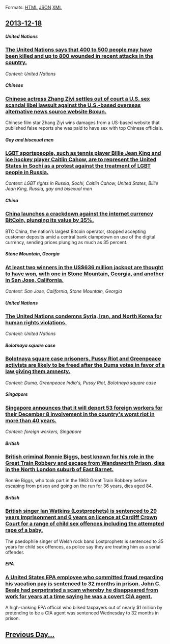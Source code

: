
Formats: [HTML](2013/12/18/index.html)  [JSON](2013/12/18/index.json)  [XML](2013/12/18/index.xml)  

## [2013-12-18](/news/2013/12/18/index.md)

##### United Nations
### [The United Nations says that 400 to 500 people may have been killed and up to 800 wounded in recent attacks in the country. ](/news/2013/12/18/the-united-nations-says-that-400-to-500-people-may-have-been-killed-and-up-to-800-wounded-in-recent-attacks-in-the-country.md)
_Context: United Nations_

##### Chinese
### [Chinese actress Zhang Ziyi settles out of court a U.S. sex scandal libel lawsuit against the U.S.-based overseas alternative news source website Boxun. ](/news/2013/12/18/chinese-actress-zhang-ziyi-settles-out-of-court-a-u-s-sex-scandal-libel-lawsuit-against-the-u-s-based-overseas-alternative-news-source-web.md)
Chinese film star Zhang Ziyi wins damages from a US-based website that published false reports she was paid to have sex with top Chinese officials.

##### Gay and bisexual men
### [LGBT sportspeople, such as tennis player Billie Jean King and ice hockey player Caitlin Cahow, are to represent the United States in Sochi as a protest against the treatment of LGBT people in Russia. ](/news/2013/12/18/lgbt-sportspeople-such-as-tennis-player-billie-jean-king-and-ice-hockey-player-caitlin-cahow-are-to-represent-the-united-states-in-sochi-a.md)
_Context: LGBT rights in Russia, Sochi, Caitlin Cahow, United States, Billie Jean King, Russia, gay and bisexual men_

##### China
### [China launches a crackdown against the internet currency BitCoin, plunging its value by 35%. ](/news/2013/12/18/china-launches-a-crackdown-against-the-internet-currency-bitcoin-plunging-its-value-by-35.md)
BTC China, the nation’s largest Bitcoin operator, stopped accepting customer deposits amid a central bank clampdown on use of the digital currency, sending prices plunging as much as 35 percent.

##### Stone Mountain, Georgia
### [At least two winners in the US$636 million jackpot are thought to have won, with one in Stone Mountain, Georgia, and another in San Jose, California. ](/news/2013/12/18/at-least-two-winners-in-the-us-636-million-jackpot-are-thought-to-have-won-with-one-in-stone-mountain-georgia-and-another-in-san-jose-ca.md)
_Context: San Jose, California, Stone Mountain, Georgia_

##### United Nations
### [The United Nations condemns Syria, Iran, and North Korea for human rights violations. ](/news/2013/12/18/the-united-nations-condemns-syria-iran-and-north-korea-for-human-rights-violations.md)
_Context: United Nations_

##### Bolotnaya square case
### [Bolotnaya square case prisoners, Pussy Riot and Greenpeace activists are likely to be freed after the Duma votes in favor of a law giving them amnesty. ](/news/2013/12/18/bolotnaya-square-case-prisoners-pussy-riot-and-greenpeace-activists-are-likely-to-be-freed-after-the-duma-votes-in-favor-of-a-law-giving-th.md)
_Context: Duma, Greenpeace India's, Pussy Riot, Bolotnaya square case_

##### Singapore
### [Singapore announces that it will deport 53 foreign workers for their December 8 involvement in the country's worst riot in more than 40 years. ](/news/2013/12/18/singapore-announces-that-it-will-deport-53-foreign-workers-for-their-december-8-involvement-in-the-country-s-worst-riot-in-more-than-40-year.md)
_Context: foreign workers, Singapore_

##### British
### [British criminal Ronnie Biggs, best known for his role in the Great Train Robbery and escape from Wandsworth Prison, dies in the North London suburb of East Barnet. ](/news/2013/12/18/british-criminal-ronnie-biggs-best-known-for-his-role-in-the-great-train-robbery-and-escape-from-wandsworth-prison-dies-in-the-north-londo.md)
Ronnie Biggs, who took part in the 1963 Great Train Robbery before escaping from prison and going on the run for 36 years, dies aged 84.

##### British
### [British singer Ian Watkins (Lostprophets) is sentenced to 29 years imprisonment and 6 years on licence at Cardiff Crown Court for a range of child sex offences including the attempted rape of a baby. ](/news/2013/12/18/british-singer-ian-watkins-lostprophets-is-sentenced-to-29-years-imprisonment-and-6-years-on-licence-at-cardiff-crown-court-for-a-range-of.md)
The paedophile singer of Welsh rock band Lostprophets is sentenced to 35 years for child sex offences, as police say they are treating him as a serial offender.

##### EPA
### [A United States EPA employee who committed fraud regarding his vacation pay is sentenced to 32 months in prison. John C. Beale had perpetrated a scam whereby he disappeared from work for years at a time saying he was a covert CIA agent. ](/news/2013/12/18/a-united-states-epa-employee-who-committed-fraud-regarding-his-vacation-pay-is-sentenced-to-32-months-in-prison-john-c-beale-had-perpetrat.md)
A high-ranking EPA official who bilked taxpayers out of nearly $1 million by pretending to be a CIA agent was sentenced Wednesday to 32 months in prison.

## [Previous Day...](/news/2013/12/17/index.md)

